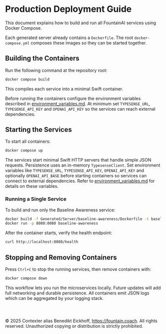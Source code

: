 # Production Deployment Guide

This document explains how to build and run all FountainAI services using Docker Compose.

Each generated server already contains a `Dockerfile`. The root `docker-compose.yml` composes these images so they can be started together.

## Building the Containers

Run the following command at the repository root:

```bash
docker compose build
```

This compiles each service into a minimal Swift container.

Before running the containers configure the environment variables described in [environment_variables.md](../../../../../docs/environment_variables.md). At minimum set `TYPESENSE_URL`, `TYPESENSE_API_KEY` and `OPENAI_API_KEY` so the services can reach external dependencies.

## Starting the Services

To start all containers:

```bash
docker compose up
```

The services start minimal Swift HTTP servers that handle simple JSON requests. Persistence uses an in-memory `TypesenseClient`.
Set environment variables like `TYPESENSE_URL`, `TYPESENSE_API_KEY`, `OPENAI_API_KEY` and optionally `OPENAI_API_BASE` before starting containers so services can connect to external dependencies.
Refer to [environment_variables.md](../../../../../docs/environment_variables.md) for details on these variables.

### Running a Single Service

To build and run only the Baseline Awareness service:

```bash
docker build -f Generated/Server/baseline-awareness/Dockerfile -t baseline-awareness .
docker run -p 8080:8080 baseline-awareness
```

After the container starts, verify the health endpoint:

```bash
curl http://localhost:8080/health
```

## Stopping and Removing Containers

Press `Ctrl+C` to stop the running services, then remove containers with:

```bash
docker compose down
```

This workflow lets you run the microservices locally. Future updates will add full networking and durable persistence.
All containers emit JSON logs which can be aggregated by your logging stack.

```



```
© 2025 Contexter alias Benedikt Eickhoff, https://fountain.coach. All rights reserved.
Unauthorized copying or distribution is strictly prohibited.
```
